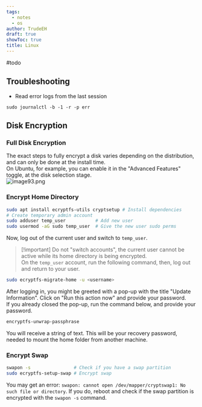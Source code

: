 ```yaml
---
tags:
  - notes
  - os
author: TrudeEH
draft: true
showToc: true
title: Linux
---
```

#todo
## Troubleshooting

- Read error logs from the last session

```Shell
sudo journalctl -b -1 -r -p err
```

## Disk Encryption

### Full Disk Encryption

The exact steps to fully encrypt a disk varies depending on the distribution, and can only be done at the install time.  
On Ubuntu, for example, you can enable it in the "Advanced Features" toggle, at the disk selection stage.  
![image93.png](image93.png)

### Encrypt Home Directory

```Bash
sudo apt install ecryptfs-utils cryptsetup # Install dependencies
# Create temporary admin account
sudo adduser temp_user           # Add new user
sudo usermod -aG sudo temp_user  # Give the new user sudo perms
```

Now, log out of the current user and switch to `temp_user`.

> [!important] Do not "switch accounts", the current user cannot be active while its home directory is being encrypted.  
On the `temp_user` account, run the following command, then, log out and return to your user.

```Bash
sudo ecryptfs-migrate-home -u <username>
```

After logging in, you might be greeted with a pop-up with the title "Update Information". Click on "Run this action now" and provide your password.  
If you already closed the pop-up, run the command below, and provide your password.

```Bash
encryptfs-unwrap-passphrase
```

You will receive a string of text. This will be your recovery password, needed to mount the home folder from another machine.

### Encrypt Swap

```Bash
swapon -s                # Check if you have a swap partition
sudo ecryptfs-setup-swap # Encrypt swap
```

You may get an error: `swapon: cannot open /dev/mapper/cryptswap1: No such file or directory`. If you do, reboot and check if the swap partition is encrypted with the `swapon -s` command.
